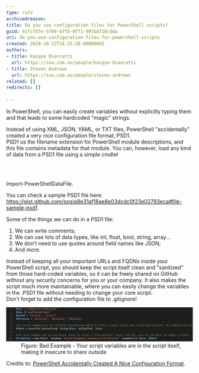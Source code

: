 ```yaml
---
type: rule
archivedreason: 
title: Do you use configuration files for PowerShell scripts?
guid: 91fcf87e-5709-47fb-9ff1-997bd716cdda
uri: do-you-use-configuration-files-for-powershell-scripts
created: 2020-10-22T18:25:28.0000000Z
authors:
- title: Kaique Biancatti
  url: https://ssw.com.au/people/kaique-biancatti
- title: Steven Andrews
  url: https://ssw.com.au/people/steven-andrews
related: []
redirects: []

---
```



<p class="ssw15-rteElement-P">In PowerShell, you can easily create variables without explicitly typing them and that leads to some hardcoded "magic" strings.​​<br></p><p class="ssw15-rteElement-P">Instead of using XML, JSON, YAML, or TXT files, PowerShell "accidentally" created a very nice configuration file format, PSD1.<br>PSD1 us the filename extension for PowerShell module descriptions, and this file contains metadata for that module. You can, however, load any kind of data from a PSD1 file using a simple cmdlet ​​​<br></p>
<br><excerpt class='endintro'></excerpt><br>
<p class="ssw15-rteElement-CodeArea">Import-PowerShellDataFile.<br></p><p>You can check a sample PSD1 file here: 
   <a href="https://gist.github.com/ssg/a8e31af18ae8e03dcdc0f23e02793eca%22%20%5cl%20%22file-sample-psd1">https://gist.github.com/ssg/a8e31af18ae8e03dcdc0f23e02793eca#file-sample-psd1</a><br></p><p class="ssw15-rteElement-P">Some of the things we can do in a PSD1 file:</p><ol><li>We can write comments;</li><li>We can use lots of data types, like int, float, bool, string, array...</li><li>We don't need to use quotes around field names like JSON;</li><li>And more.</li></ol><p>Instead of keeping all your important URLs and FQDNs inside your PowerShell script, you should keep the script itself clean and "sanitized" from those hard-coded variables, so it can be freely shared on GitHub without any security concerns for you or your company. It also makes the script much more maintainable, where you can easily change the variables in the .PSD1 file without needing to change your core script.<br>Don't forget to add the configuration file to .gitignore!</p><dl class="badImage"><dt>
      <img src="bad-script-variables.png" alt="bad-script-variables.png" style="width:750px;" />
   </dt><dd>Figure: Bad Example - Your script variables are in the script itself, making it insecure to share outside</dd></dl><p>Credits to: 
   <a href="https://medium.com/%40ssg/powershell-accidentally-created-a-nice-configuration-format-3efde5448090">PowerShell Accidentally Created A Nice Configuration Format</a>.​​<br></p>


